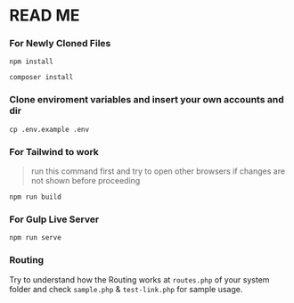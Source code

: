 # READ ME

### For Newly Cloned Files
```
npm install
```
```
composer install
```

### Clone enviroment variables and insert your own accounts and dir
```
cp .env.example .env
```

### For Tailwind to work
> run this command first and try to open other browsers if changes are not shown before proceeding
```
npm run build
```


### For Gulp Live Server
```
npm run serve
```

### Routing
Try to understand how the Routing works at `routes.php` of your system folder and check `sample.php` & `test-link.php` for sample usage.
